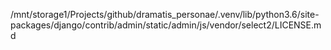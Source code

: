 /mnt/storage1/Projects/github/dramatis_personae/.venv/lib/python3.6/site-packages/django/contrib/admin/static/admin/js/vendor/select2/LICENSE.md